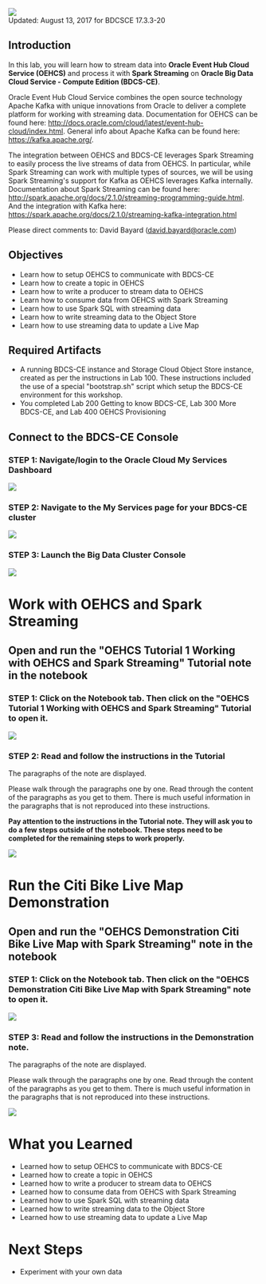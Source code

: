 ![](images/500/500.JPG)  
Updated: August 13, 2017 for BDCSCE 17.3.3-20

## Introduction

In this lab, you will learn how to stream data into **Oracle Event Hub Cloud Service (OEHCS)** and process it with **Spark Streaming** on **Oracle Big Data Cloud Service - Compute Edition (BDCS-CE)**.  

Oracle Event Hub Cloud Service combines the open source technology Apache Kafka with unique innovations from Oracle to deliver a complete platform for working with streaming data.  Documentation for OEHCS can be found here: <http://docs.oracle.com/cloud/latest/event-hub-cloud/index.html>.  General info about Apache Kafka can be found here: <https://kafka.apache.org/>.

The integration between OEHCS and BDCS-CE leverages Spark Streaming to easily process the live streams of data from OEHCS.  In particular, while Spark Streaming can work with multiple types of sources, we will be using Spark Streaming's support for Kafka as OEHCS leverages Kafka internally.  Documentation about Spark Streaming can be found here: <http://spark.apache.org/docs/2.1.0/streaming-programming-guide.html>.  And the integration with Kafka here: <https://spark.apache.org/docs/2.1.0/streaming-kafka-integration.html>

Please direct comments to: David Bayard (david.bayard@oracle.com)

## Objectives

- Learn how to setup OEHCS to communicate with BDCS-CE
- Learn how to create a topic in OEHCS
- Learn how to write a producer to stream data to OEHCS
- Learn how to consume data from OEHCS with Spark Streaming
- Learn how to use Spark SQL with streaming data
- Learn how to write streaming data to the Object Store
- Learn how to use streaming data to update a Live Map

## Required Artifacts

- A running BDCS-CE instance and Storage Cloud Object Store instance, created as per the instructions in Lab 100.  These instructions included the use of a special "bootstrap.sh" script which setup the BDCS-CE environment for this workshop.
- You completed Lab 200 Getting to know BDCS-CE, Lab 300 More BDCS-CE, and Lab 400 OEHCS Provisioning


## Connect to the BDCS-CE Console

### **STEP 1**: Navigate/login to the Oracle Cloud My Services Dashboard  

![](images/300/snap0011988.jpg) 

### **STEP 2**: Navigate to the My Services page for your BDCS-CE cluster

![](images/300/snap0011989.jpg)  

### **STEP 3**: Launch the Big Data Cluster Console

![](images/300/snap0012205.jpg)  




# Work with OEHCS and Spark Streaming

## Open and run the "OEHCS Tutorial 1 Working with OEHCS and Spark Streaming" Tutorial note in the notebook

### **STEP 1**: Click on the Notebook tab.  Then click on the "OEHCS Tutorial 1 Working with OEHCS and Spark Streaming" Tutorial to open it. 

![](images/500/snap0012212.jpg) 

### **STEP 2**: Read and follow the instructions in the Tutorial

The paragraphs of the note are displayed. 

Please walk through the paragraphs one by one. Read through the content of the paragraphs as you get to them. There is much useful information in the paragraphs that is not reproduced into these instructions.

**Pay attention to the instructions in the Tutorial note.  They will ask you to do a few steps outside of the notebook.  These steps need to be completed for the remaining steps to work properly.**

![](images/500/snap0012214.jpg) 



# Run the Citi Bike Live Map Demonstration

## Open and run the "OEHCS Demonstration Citi Bike Live Map with Spark Streaming" note in the notebook

### **STEP 1**: Click on the Notebook tab. Then click on the "OEHCS Demonstration Citi Bike Live Map with Spark Streaming" note to open it.  


![](images/500/snap0012014.jpg) 

### **STEP 3**: Read and follow the instructions in the Demonstration note.

The paragraphs of the note are displayed. 

Please walk through the paragraphs one by one. Read through the content of the paragraphs as you get to them. There is much useful information in the paragraphs that is not reproduced into these instructions.

![](images/500/DemoLiveMap.gif) 

# What you Learned

- Learned how to setup OEHCS to communicate with BDCS-CE
- Learned how to create a topic in OEHCS
- Learned how to write a producer to stream data to OEHCS
- Learned how to consume data from OEHCS with Spark Streaming
- Learned how to use Spark SQL with streaming data
- Learned how to write streaming data to the Object Store
- Learned how to use streaming data to update a Live Map

# Next Steps

- Experiment with your own data
